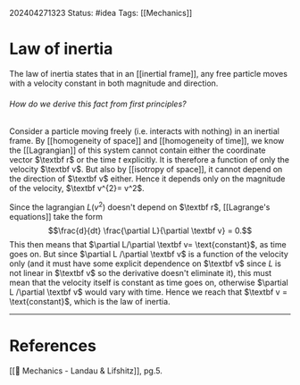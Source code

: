 202404271323
Status: #idea
Tags: [[Mechanics]]

# Law of inertia

The law of inertia states that in an [[inertial frame]], any free particle moves with a velocity constant in both magnitude and direction.

###### How do we derive this fact from first principles?
Consider a particle moving freely (i.e. interacts with nothing) in an inertial frame. By [[homogeneity of space]] and [[homogeneity of time]], we know the [[Lagrangian]] of this system cannot contain either the coordinate vector $\textbf r$ or the time $t$ explicitly. It is therefore a function of only the velocity $\textbf v$. But also by [[isotropy of space]], it cannot depend on the direction of $\textbf v$ either. Hence it depends only on the magnitude of the velocity, $\textbf v^{2}= v^2$.

Since the lagrangian $L(v^2)$ doesn't depend on $\textbf r$, [[Lagrange's equations]] take the form
$$\frac{d}{dt} \frac{\partial L}{\partial \textbf v} = 0.$$
This then means that $\partial L/\partial \textbf v= \text{constant}$, as time goes on. But since $\partial L /\partial \textbf v$ is a function of the velocity only (and it must have some explicit dependence on $\textbf v$ since $L$ is not linear in $\textbf v$ so the derivative doesn't eliminate it), this must mean that the velocity itself is constant as time goes on, otherwise $\partial L /\partial \textbf v$ would vary with time. Hence we reach that $\textbf v = \text{constant}$, which is the law of inertia.

___
# References
[[📕 Mechanics - Landau & Lifshitz]], pg.5.